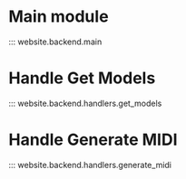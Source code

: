 # Main module

::: website.backend.main

# Handle Get Models

::: website.backend.handlers.get_models

# Handle Generate MIDI

::: website.backend.handlers.generate_midi
